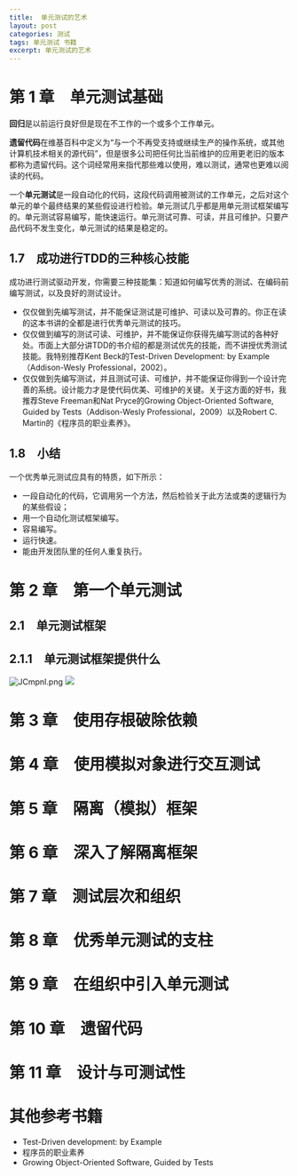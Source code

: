```yaml
---
title:  单元测试的艺术
layout: post
categories: 测试
tags: 单元测试 书籍
excerpt: 单元测试的艺术
---
```

# 第 1 章　单元测试基础
**回归**是以前运行良好但是现在不工作的一个或多个工作单元。

**遗留代码**在维基百科中定义为“与一个不再受支持或继续生产的操作系统，或其他计算机技术相关的源代码”，但是很多公司把任何比当前维护的应用更老旧的版本都称为遗留代码。这个词经常用来指代那些难以使用，难以测试，通常也更难以阅读的代码。

一个**单元测试**是一段自动化的代码，这段代码调用被测试的工作单元，之后对这个单元的单个最终结果的某些假设进行检验。单元测试几乎都是用单元测试框架编写的。单元测试容易编写，能快速运行。单元测试可靠、可读，并且可维护。只要产品代码不发生变化，单元测试的结果是稳定的。

## 1.7　成功进行TDD的三种核心技能
成功进行测试驱动开发，你需要三种技能集：知道如何编写优秀的测试、在编码前编写测试，以及良好的测试设计。

- 仅仅做到先编写测试，并不能保证测试是可维护、可读以及可靠的。你正在读的这本书讲的全都是进行优秀单元测试的技巧。
- 仅仅做到编写的测试可读、可维护，并不能保证你获得先编写测试的各种好处。市面上大部分讲TDD的书介绍的都是测试优先的技能，而不讲授优秀测试技能。我特别推荐Kent Beck的Test-Driven Development: by Example（Addison-Wesly Professional，2002）。
- 仅仅做到先编写测试，并且测试可读、可维护，并不能保证你得到一个设计完善的系统。设计能力才是使代码优美、可维护的关键。关于这方面的好书，我推荐Steve Freeman和Nat Pryce的Growing Object-Oriented Software, Guided by Tests（Addison-Wesly Professional，2009）以及Robert C. Martin的《程序员的职业素养》。

## 1.8　小结
一个优秀单元测试应具有的特质，如下所示：
- 一段自动化的代码，它调用另一个方法，然后检验关于此方法或类的逻辑行为的某些假设；
- 用一个自动化测试框架编写。
- 容易编写。
- 运行快速。
- 能由开发团队里的任何人重复执行。

# 第 2 章　第一个单元测试
## 2.1　单元测试框架
## 2.1.1　单元测试框架提供什么
![JCmpnI.png](https://suzixinblog.oss-cn-shenzhen.aliyuncs.com/mdPic/JCmpnI.png)
![](http://www.ituring.com.cn/figures/2020/ArtUnitTesting/02-001.png)

# 第 3 章　使用存根破除依赖
# 第 4 章　使用模拟对象进行交互测试	
# 第 5 章　隔离（模拟）框架	
# 第 6 章　深入了解隔离框架	
# 第 7 章　测试层次和组织	
# 第 8 章　优秀单元测试的支柱	
# 第 9 章　在组织中引入单元测试	
# 第 10 章　遗留代码	
# 第 11 章　设计与可测试性
# 其他参考书籍
- Test-Driven development: by Example
- 程序员的职业素养
- Growing Object-Oriented Software, Guided by Tests
